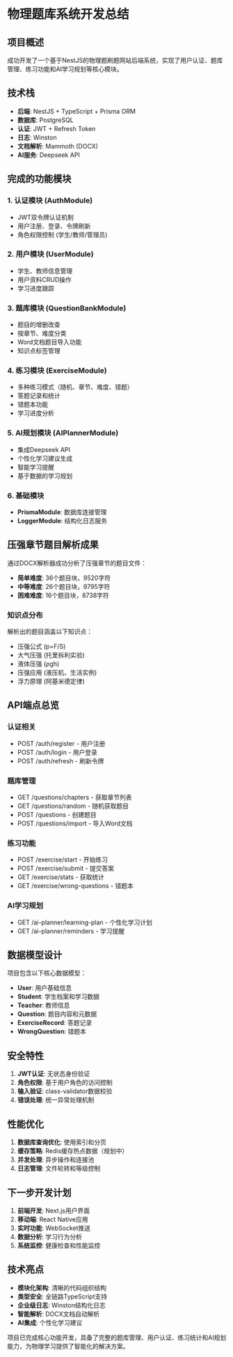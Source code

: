 # 物理题库系统开发总结

## 项目概述
成功开发了一个基于NestJS的物理题刷题网站后端系统，实现了用户认证、题库管理、练习功能和AI学习规划等核心模块。

## 技术栈
- **后端**: NestJS + TypeScript + Prisma ORM
- **数据库**: PostgreSQL
- **认证**: JWT + Refresh Token
- **日志**: Winston
- **文档解析**: Mammoth (DOCX)
- **AI服务**: Deepseek API

## 完成的功能模块

### 1. 认证模块 (AuthModule)
- JWT双令牌认证机制
- 用户注册、登录、令牌刷新
- 角色权限控制 (学生/教师/管理员)

### 2. 用户模块 (UserModule)  
- 学生、教师信息管理
- 用户资料CRUD操作
- 学习进度跟踪

### 3. 题库模块 (QuestionBankModule)
- 题目的增删改查
- 按章节、难度分类
- Word文档题目导入功能
- 知识点标签管理

### 4. 练习模块 (ExerciseModule)
- 多种练习模式（随机、章节、难度、错题）
- 答题记录和统计
- 错题本功能
- 学习进度分析

### 5. AI规划模块 (AIPlannerModule)
- 集成Deepseek API
- 个性化学习建议生成
- 智能学习提醒
- 基于数据的学习规划

### 6. 基础模块
- **PrismaModule**: 数据库连接管理
- **LoggerModule**: 结构化日志服务

## 压强章节题目解析成果

通过DOCX解析器成功分析了压强章节的题目文件：
- **简单难度**: 36个题目块，9520字符
- **中等难度**: 26个题目块，9795字符  
- **困难难度**: 16个题目块，8738字符

### 知识点分布
解析出的题目涵盖以下知识点：
- 压强公式 (p=F/S)
- 大气压强 (托里拆利实验)
- 液体压强 (ρgh)
- 压强应用 (液压机、生活实例)
- 浮力原理 (阿基米德定律)

## API端点总览

### 认证相关
- POST /auth/register - 用户注册
- POST /auth/login - 用户登录
- POST /auth/refresh - 刷新令牌

### 题库管理
- GET /questions/chapters - 获取章节列表
- GET /questions/random - 随机获取题目
- POST /questions - 创建题目
- POST /questions/import - 导入Word文档

### 练习功能
- POST /exercise/start - 开始练习
- POST /exercise/submit - 提交答案
- GET /exercise/stats - 获取统计
- GET /exercise/wrong-questions - 错题本

### AI学习规划
- GET /ai-planner/learning-plan - 个性化学习计划
- GET /ai-planner/reminders - 学习提醒

## 数据模型设计

项目包含以下核心数据模型：
- **User**: 用户基础信息
- **Student**: 学生档案和学习数据
- **Teacher**: 教师信息
- **Question**: 题目内容和元数据
- **ExerciseRecord**: 答题记录
- **WrongQuestion**: 错题本

## 安全特性

1. **JWT认证**: 无状态身份验证
2. **角色权限**: 基于用户角色的访问控制
3. **输入验证**: class-validator数据校验
4. **错误处理**: 统一异常处理机制

## 性能优化

1. **数据库查询优化**: 使用索引和分页
2. **缓存策略**: Redis缓存热点数据（规划中）
3. **并发处理**: 异步操作和连接池
4. **日志管理**: 文件轮转和等级控制

## 下一步开发计划

1. **前端开发**: Next.js用户界面
2. **移动端**: React Native应用
3. **实时功能**: WebSocket推送
4. **数据分析**: 学习行为分析
5. **系统监控**: 健康检查和性能监控

## 技术亮点

- **模块化架构**: 清晰的代码组织结构
- **类型安全**: 全链路TypeScript支持
- **企业级日志**: Winston结构化日志
- **智能解析**: DOCX文档自动解析
- **AI集成**: 个性化学习建议

项目已完成核心功能开发，具备了完整的题库管理、用户认证、练习统计和AI规划能力，为物理学习提供了智能化的解决方案。
